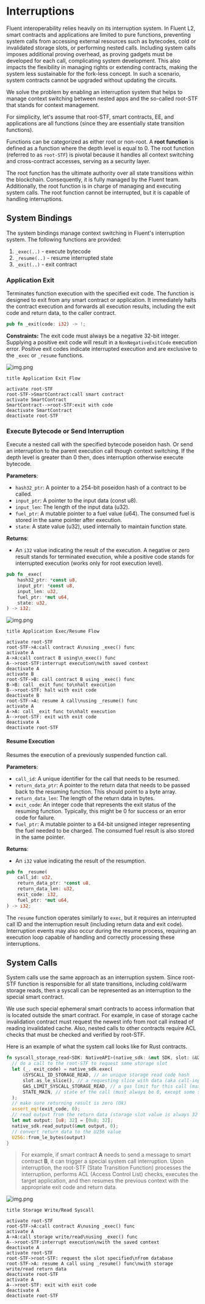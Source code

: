 # Interruptions

Fluent interoperability relies heavily on its interruption system.
In Fluent L2, smart contracts and applications are limited to pure functions,
preventing system calls from accessing external resources such as bytecodes,
cold or invalidated storage slots, or performing nested calls.
Including system calls imposes additional proving overhead, as proving gadgets must be developed for each call,
complicating system development.
This also impacts the flexibility in managing rights or extending contracts,
making the system less sustainable for the fork-less concept.
In such a scenario, system contracts cannot be upgraded without updating the circuits.

We solve the problem
by enabling an interruption system
that helps to manage context switching between nested apps and the so-called root-STF that stands for context management.

For simplicity, let's assume that root-STF, smart contracts, EE, and applications are all functions (since they are essentially state transition functions).

Functions can be categorized as either root or non-root.
A **root function** is defined as a function where the depth level is equal to 0.
The root function (referred to as `root-STF`) is pivotal because it handles all context switching and cross-contract accesses,
serving as a security layer.

The root function has the ultimate authority over all state transitions within the blockchain.
Consequently, it is fully managed by the Fluent team.
Additionally, the root function is in charge of managing and executing system calls.
The root function cannot be interrupted, but it is capable of handling interruptions.

## System Bindings

The system bindings manage context switching in Fluent's interruption system. The following functions are provided:
1. `_exec(..)` - execute bytecode
2. `_resume(..)` - resume interrupted state
3. `_exit(..)` - exit contract

### Application Exit

Terminates function execution with the specified exit code.
The function is designed to exit from any smart contract or application.
It immediately halts the contract execution and forwards all execution results,
including the exit code and return data, to the caller contract.

```rust
pub fn _exit(code: i32) -> !;
```

**Constraints:**
The exit code must always be a negative 32-bit integer.
Supplying a positive exit code will result in a `NonNegativeExitCode` execution error.
Positive exit codes indicate interrupted execution and are exclusive to the `_exec` or `_resume` functions.

![img.png](../../images/exit-flow.png)

```sequence
title Application Exit Flow

activate root-STF
root-STF->SmartContract:call smart contract
activate SmartContract
SmartContract-->root-STF:exit with code
deactivate SmartContract
deactivate root-STF
```

### Execute Bytecode or Send Interruption

Execute a nested call with the specified bytecode poseidon hash.
Or send an interruption to the parent execution call though context switching.
If the depth level is greater than 0 then, does interruption otherwise execute bytecode.

**Parameters**:

- `hash32_ptr`: A pointer to a 254-bit poseidon hash of a contract to be called.
- `input_ptr`: A pointer to the input data (const u8).
- `input_len`: The length of the input data (u32).
- `fuel_ptr`: A mutable pointer to a fuel value (u64). The consumed fuel is stored in the same pointer after execution.
- `state`: A state value (u32), used internally to maintain function state.

**Returns**:

- An `i32` value indicating the result of the execution. A negative or zero result stands for terminated execution,
  while a positive code stands for interrupted execution (works only for root execution level).

```rust
pub fn _exec(
    hash32_ptr: *const u8,
    input_ptr: *const u8,
    input_len: u32,
    fuel_ptr: *mut u64,
    state: u32,
) -> i32;
```

![img.png](../../images/exec-flow.png)

```sequence
title Application Exec/Resume Flow

activate root-STF
root-STF->A:call contract A\nusing _exec() func
activate A
A->A:call contract B using\n_exec() func
A-->root-STF:interrupt execution\nwith saved context
deactivate A
activate B
root-STF->B: call contract B using _exec() func
B->B: call _exit func to\nhalt execution
B-->root-STF: halt with exit code
deactivate B
root-STF->A: resume A call\nusing _resume() func
activate A
A->A: call _exit func to\nhalt execution
A-->root-STF: exit with exit code
deactivate A
deactivate root-STF
```

#### Resume Execution

Resumes the execution of a previously suspended function call.

**Parameters**:

- `call_id`: A unique identifier for the call that needs to be resumed.
- `return_data_ptr`: A pointer to the return data that needs to be passed back to the resuming function. This should
  point to a byte array.
- `return_data_len`: The length of the return data in bytes.
- `exit_code`: An integer code that represents the exit status of the resuming function. Typically, this might be 0 for
  success or an error code for failure.
- `fuel_ptr`: A mutable pointer to a 64-bit unsigned integer representing the fuel needed to be charged. The consumed
  fuel result is also stored in the same pointer.

**Returns**:

- An `i32` value indicating the result of the resumption.

```rust
pub fn _resume(
    call_id: u32,
    return_data_ptr: *const u8,
    return_data_len: u32,
    exit_code: i32,
    fuel_ptr: *mut u64,
) -> i32;
```

The `resume` function operates similarly to `exec`,
but it requires an interrupted call ID and the interruption result (including return data and exit code).
Interruption events may also occur during the resume process,
requiring an execution loop capable of handling and correctly processing these interruptions.

## System Calls

System calls use the same approach as an interruption system.
Since root-STF function is responsible for all state transitions,
including cold/warm storage reads,
then a syscall can be represented as an interruption to the special smart contract. 

We use such special ephemeral smart contracts to access information that is located outside the smart contract.
For example,
in case of storage cache invalidation contract must request the newest info from root call
instead of reading invalidated cache.
Also, nested calls to other contracts require ACL checks that must be checked and verified by root-STF.

Here is an example of what the system call looks like for Rust contracts.

```rust
fn syscall_storage_read<SDK: NativeAPI>(native_sdk: &mut SDK, slot: &U256) -> U256 {
  // do a call to the root-STF to request some storage slot
  let (_, exit_code) = native_sdk.exec(
      &SYSCALL_ID_STORAGE_READ, // an unique storage read code hash
      slot.as_le_slice(), // a requesting slice with data (aka call-input)
      GAS_LIMIT_SYSCALL_STORAGE_READ, // a gas limit for this call (max threshold)
      STATE_MAIN, // state of the call (must always be 0, except some special tricky cases)
  );
  // make sure returning result is zero (Ok)
  assert_eq!(exit_code, 0);
  // read output from the return data (storage slot value is always 32 bytes)
  let mut output: [u8; 32] = [0u8; 32];
  native_sdk.read_output(&mut output, 0);
  // convert return data to the U256 value
  U256::from_le_bytes(output)
}
```

> For example, if smart contract **A** needs to send a message to smart contract **B**,
> it can trigger a special system call interruption.
> Upon interruption, the root-STF (State Transition Function) processes the interruption,
> performs ACL (Access Control List) checks,
> executes the target application, and then resumes the previous context with the appropriate exit code and return data.

![img.png](../../images/storage-flow.png)

```sequence
title Storage Write/Read Syscall

activate root-STF
root-STF->A:call contract A\nusing _exec() func
activate A
A->A:call storage write/read\nusing _exec() func
A-->root-STF:interrupt execution\nwith the saved context
deactivate A
activate root-STF
root-STF->root-STF: request the slot specified\nfrom database
root-STF->A: resume A call using _resume() func\nwith storage write/read return data
deactivate root-STF
activate A
A-->root-STF: exit with exit code
deactivate A
deactivate root-STF
```